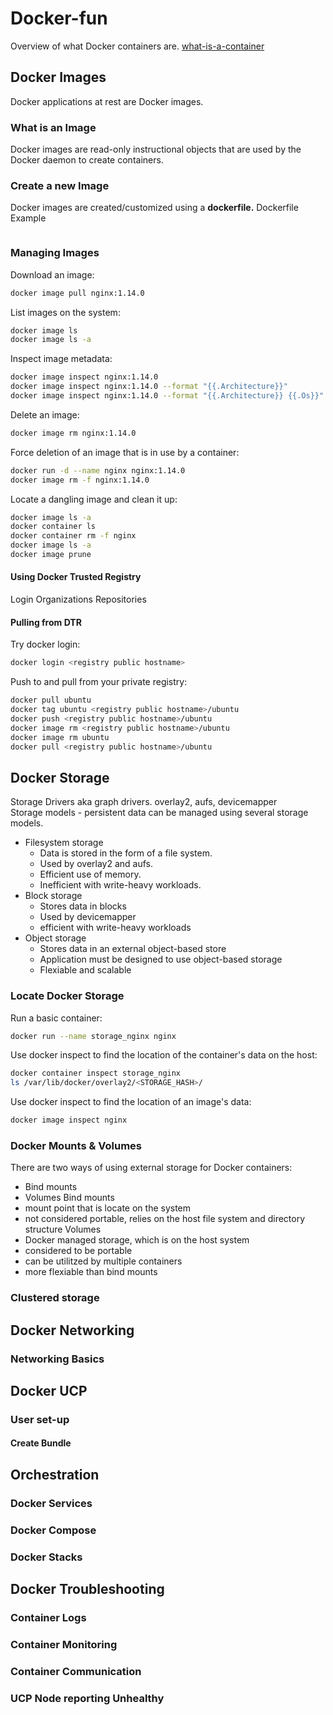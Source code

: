 # Docker-fun
Overview of what Docker containers are. [what-is-a-container](https://www.docker.com/resources/what-container)

## Docker Images
Docker applications at rest are Docker images. 

### What is an Image
Docker images are read-only instructional objects that are used by the Docker daemon to create containers. 

### Create a new Image
Docker images are created/customized using a __dockerfile.__ 
Dockerfile Example
```bash
```

### Managing Images
Download an image:
```bash
docker image pull nginx:1.14.0
```

List images on the system:
```bash
docker image ls
docker image ls -a
```

Inspect image metadata:
```bash
docker image inspect nginx:1.14.0
docker image inspect nginx:1.14.0 --format "{{.Architecture}}"
docker image inspect nginx:1.14.0 --format "{{.Architecture}} {{.Os}}"
```

Delete an image:
```bash
docker image rm nginx:1.14.0
```

Force deletion of an image that is in use by a container:
```bash
docker run -d --name nginx nginx:1.14.0
docker image rm -f nginx:1.14.0
```

Locate a dangling image and clean it up:
```bash
docker image ls -a
docker container ls
docker container rm -f nginx
docker image ls -a
docker image prune
```

#### Using Docker Trusted Registry
Login
Organizations
Repositories

#### Pulling from DTR
Try docker login:
```bash
docker login <registry public hostname>
```

Push to and pull from your private registry:
```bash
docker pull ubuntu
docker tag ubuntu <registry public hostname>/ubuntu
docker push <registry public hostname>/ubuntu
docker image rm <registry public hostname>/ubuntu
docker image rm ubuntu
docker pull <registry public hostname>/ubuntu
```

## Docker Storage
Storage Drivers aka graph drivers. overlay2, aufs, devicemapper  
Storage models - persistent data can be managed using several storage models.
* Filesystem storage
  * Data is stored in the form of a file system.
  * Used by overlay2 and aufs.
  * Efficient use of memory.
  * Inefficient with write-heavy workloads.
* Block storage
  * Stores data in blocks
  * Used by devicemapper
  * efficient with write-heavy workloads
* Object storage
  * Stores data in an external object-based store
  * Application must be designed to use object-based storage
  * Flexiable and scalable

### Locate Docker Storage
Run a basic container:
```bash
docker run --name storage_nginx nginx
```
Use docker inspect to find the location of the container's data on the host:
```bash
docker container inspect storage_nginx
ls /var/lib/docker/overlay2/<STORAGE_HASH>/
```
Use docker inspect to find the location of an image's data:
```bash
docker image inspect nginx
```

### Docker Mounts & Volumes
There are two ways of using external storage for Docker containers:
* Bind mounts
* Volumes
Bind mounts
* mount point that is locate on the system
* not considered portable, relies on the host file system and directory structure
Volumes
* Docker managed storage, which is on the host system
* considered to be portable
* can be utilitzed by multiple containers
* more flexiable than bind mounts

### Clustered storage

## Docker Networking
### Networking Basics

## Docker UCP
### User set-up
#### Create Bundle

## Orchestration
### Docker Services
### Docker Compose
### Docker Stacks

## Docker Troubleshooting
### Container Logs
### Container Monitoring
### Container Communication
### UCP Node reporting Unhealthy
